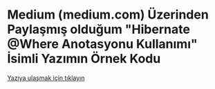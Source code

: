 # Medium (medium.com) Üzerinden Paylaşmış olduğum "Hibernate @Where Anotasyonu Kullanımı" İsimli Yazımın Örnek Kodu

[Yazıya ulaşmak için tıklayın](https://medium.com/@metinalniacik/hibernate-where-anotasyonu-330695b60a34)
